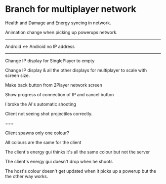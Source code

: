 Branch for multiplayer network
===

Health and Damage and Energy syncing in network. 

Animation change when picking up powerups network.

---

Android <-> Android no IP address

---

Change IP display for SinglePlayer to empty

Change IP display & all the other displays for multiplayer to scale with screen size.


Make back button from 2Player network screen

Show progress of connection of IP and cancel button



I broke the AI's automatic shooting

Client not seeing shot projectiles correctly. 

===

Client spawns only one colour?

All colours are the same for the client

The client's energy gui thinks it's all the same colour but not the server

The client's energy gui doesn't drop when he shoots

The host's colour doesn't get updated when it picks up a powerup but the the other way works.
